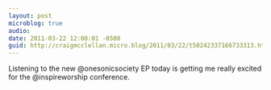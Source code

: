 ```yaml
---
layout: post
microblog: true
audio: 
date: 2011-03-22 12:08:01 -0500
guid: http://craigmcclellan.micro.blog/2011/03/22/t50242337166733313.html
---
```

Listening to the new @onesonicsociety EP today is getting me really excited for the @inspireworship conference.
